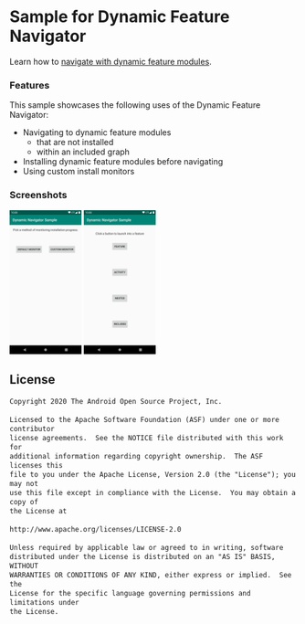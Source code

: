 Sample for Dynamic Feature Navigator
==============================================

Learn how to [navigate with dynamic feature modules](https://developer.android.com/guide/navigation/navigation-dynamic).

### Features

This sample showcases the following uses of the Dynamic Feature Navigator:

* Navigating to dynamic feature modules
  * that are not installed
  * within an included graph
* Installing dynamic feature modules before navigating
* Using custom install monitors

### Screenshots

<img src="screenshots/main.png" alt="Image of sample's main screen" width="25%" />
<img src="screenshots/feature.png" alt="Image of sample's feature screen" width="25%" />

License
-------
```
Copyright 2020 The Android Open Source Project, Inc.

Licensed to the Apache Software Foundation (ASF) under one or more contributor
license agreements.  See the NOTICE file distributed with this work for
additional information regarding copyright ownership.  The ASF licenses this
file to you under the Apache License, Version 2.0 (the "License"); you may not
use this file except in compliance with the License.  You may obtain a copy of
the License at

http://www.apache.org/licenses/LICENSE-2.0

Unless required by applicable law or agreed to in writing, software
distributed under the License is distributed on an "AS IS" BASIS, WITHOUT
WARRANTIES OR CONDITIONS OF ANY KIND, either express or implied.  See the
License for the specific language governing permissions and limitations under
the License.
```
